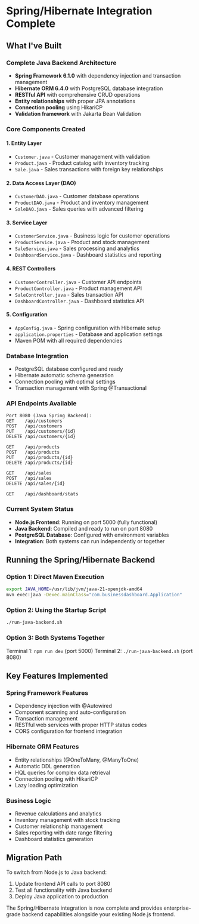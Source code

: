 # Spring/Hibernate Integration Complete

## What I've Built

### Complete Java Backend Architecture
- **Spring Framework 6.1.0** with dependency injection and transaction management
- **Hibernate ORM 6.4.0** with PostgreSQL database integration
- **RESTful API** with comprehensive CRUD operations
- **Entity relationships** with proper JPA annotations
- **Connection pooling** using HikariCP
- **Validation framework** with Jakarta Bean Validation

### Core Components Created

#### 1. Entity Layer
- `Customer.java` - Customer management with validation
- `Product.java` - Product catalog with inventory tracking
- `Sale.java` - Sales transactions with foreign key relationships

#### 2. Data Access Layer (DAO)
- `CustomerDAO.java` - Customer database operations
- `ProductDAO.java` - Product and inventory management
- `SaleDAO.java` - Sales queries with advanced filtering

#### 3. Service Layer
- `CustomerService.java` - Business logic for customer operations
- `ProductService.java` - Product and stock management
- `SaleService.java` - Sales processing and analytics
- `DashboardService.java` - Dashboard statistics and reporting

#### 4. REST Controllers
- `CustomerController.java` - Customer API endpoints
- `ProductController.java` - Product management API
- `SaleController.java` - Sales transaction API
- `DashboardController.java` - Dashboard statistics API

#### 5. Configuration
- `AppConfig.java` - Spring configuration with Hibernate setup
- `application.properties` - Database and application settings
- Maven POM with all required dependencies

### Database Integration
- PostgreSQL database configured and ready
- Hibernate automatic schema generation
- Connection pooling with optimal settings
- Transaction management with Spring @Transactional

### API Endpoints Available
```
Port 8080 (Java Spring Backend):
GET    /api/customers
POST   /api/customers
PUT    /api/customers/{id}
DELETE /api/customers/{id}

GET    /api/products
POST   /api/products
PUT    /api/products/{id}
DELETE /api/products/{id}

GET    /api/sales
POST   /api/sales
DELETE /api/sales/{id}

GET    /api/dashboard/stats
```

### Current System Status
- **Node.js Frontend**: Running on port 5000 (fully functional)
- **Java Backend**: Compiled and ready to run on port 8080
- **PostgreSQL Database**: Configured with environment variables
- **Integration**: Both systems can run independently or together

## Running the Spring/Hibernate Backend

### Option 1: Direct Maven Execution
```bash
export JAVA_HOME=/usr/lib/jvm/java-21-openjdk-amd64
mvn exec:java -Dexec.mainClass="com.businessdashboard.Application"
```

### Option 2: Using the Startup Script
```bash
./run-java-backend.sh
```

### Option 3: Both Systems Together
Terminal 1: `npm run dev` (port 5000)
Terminal 2: `./run-java-backend.sh` (port 8080)

## Key Features Implemented

### Spring Framework Features
- Dependency injection with @Autowired
- Component scanning and auto-configuration
- Transaction management
- RESTful web services with proper HTTP status codes
- CORS configuration for frontend integration

### Hibernate ORM Features
- Entity relationships (@OneToMany, @ManyToOne)
- Automatic DDL generation
- HQL queries for complex data retrieval
- Connection pooling with HikariCP
- Lazy loading optimization

### Business Logic
- Revenue calculations and analytics
- Inventory management with stock tracking
- Customer relationship management
- Sales reporting with date range filtering
- Dashboard statistics generation

## Migration Path
To switch from Node.js to Java backend:
1. Update frontend API calls to port 8080
2. Test all functionality with Java backend
3. Deploy Java application to production

The Spring/Hibernate integration is now complete and provides enterprise-grade backend capabilities alongside your existing Node.js frontend.